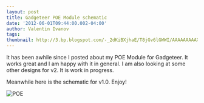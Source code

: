 ```yaml
---
layout: post
title: Gadgeteer POE Module schematic
date: '2012-06-01T09:44:00.002-04:00'
author: Valentin Ivanov
tags:
thumbnail: http://3.bp.blogspot.com/-_2dKiBXjhaE/T8jGv6lGWWI/AAAAAAAAAX8/GwZ4bsiv2E0/s72-c/POE_schematics.jpg
---
```

It has been awhile since I posted about my POE Module for Gadgeteer. It works great and I am happy with it in general. I am also looking at some other designs for v2. It is work in progress.

Meanwhile here is the schematic for v1.0. Enjoy!

![POE](https://3.bp.blogspot.com/-_2dKiBXjhaE/T8jGv6lGWWI/AAAAAAAAAX8/GwZ4bsiv2E0/s1600/POE_schematics.jpg)